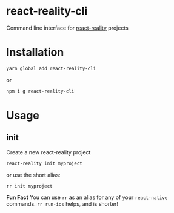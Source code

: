 # react-reality-cli

Command line interface for [react-reality](https://github.com/rhdeck/react-reality) projects

# Installation

```bash
yarn global add react-reality-cli
```

or

```bash
npm i g react-reality-cli
```

# Usage

## init

Create a new react-reality project

```bash
react-reality init myproject
```

or use the short alias:

```bash
rr init myproject
```

**Fun Fact** You can use `rr` as an alias for any of your `react-native` commands. `rr run-ios` helps, and is shorter!
